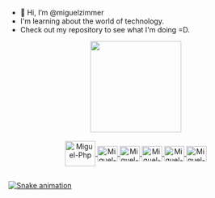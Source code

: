 - 👋 Hi, I’m @miguelzimmer
- I'm learning about the world of technology.
- Check out my repository to see what I'm doing =D.

<div align="center">
  <a href="https://github.com/miguelzimmer">
  <img height="180em" src="https://github-readme-stats.vercel.app/api?username=miguelzimmer&show_icons=true&theme=dracula&include_all_commits=true&count_private=true&show_owner=true"/>
</div>        
          
<div align="center" style="display: inline_block"><br>
  <img align="center" alt="Miguel-Php" height="50" width="60" src="https://cdn.jsdelivr.net/gh/devicons/devicon/icons/php/php-original.svg">  
  <img align="center" alt="Miguel-Ruby" height="30" width="40" src="https://cdn.jsdelivr.net/gh/devicons/devicon/icons/ruby/ruby-original.svg">
  <img align="center" alt="Miguel-Java" height="30" width="40" src="https://cdn.jsdelivr.net/gh/devicons/devicon/icons/java/java-original.svg">
  <img align="center" alt="Miguel-React" height="30" width="40" src="https://cdn.jsdelivr.net/gh/devicons/devicon/icons/react/react-original.svg"> 
  <img align="center" alt="Miguel-Ts" height="30" width="40" src="https://cdn.jsdelivr.net/gh/devicons/devicon/icons/typescript/typescript-original.svg">
  <img align="center" alt="Miguel-Js" height="30" width="40" src="https://cdn.jsdelivr.net/gh/devicons/devicon/icons/javascript/javascript-original.svg">
</div>
  
  ##
 
  ![Snake animation](https://github.com/miguelzimmer/miguelzimmer/blob/output/github-contribution-grid-snake.svg)
 
<!---
miguelzimmer/miguelzimmer is a ✨ special ✨ repository because its `README.md` (this file) appears on your GitHub profile.
You can click the Preview link to take a look at your changes.
--->
